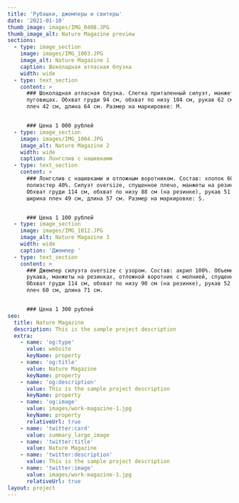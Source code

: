 ```yaml
---
title: 'Рубашки, джемперы и свитеры'
date: '2021-01-10'
thumb_image: images/IMG_0408.JPG
thumb_image_alt: Nature Magazine preview
sections:
  - type: image_section
    image: images/IMG_1003.JPG
    image_alt: Nature Magazine 1
    caption: Шоколадная атласная блузка
    width: wide
  - type: text_section
    content: >
      ### Шоколадная атласная блузка. Слегка приталенный силуэт, манжеты на
      пуговицах. Обхват груди 94 см, обхват по низу 104 см, рукав 62 см, ширина
      плеч 42 см, длина 64 см. Размер на маркировке: M.


      ### Цена 1 000 рублей
  - type: image_section
    image: images/IMG_1004.JPG
    image_alt: Nature Magazine 2
    width: wide
    caption: Лонгслив с нашивками
  - type: text_section
    content: >
      ### Лонгслив с нашивками и отложным воротником. Состав: хлопок 60%,
      полиэстер 40%. Силуэт oversize, спущенное плечо, манжеты на резинках.
      Обхват груди 114 см, обхват по низу 88 см (на резинке), рукав 51 см,
      ширина плеч 49 см, длина 57 см. Размер на маркировке: S.


      ### Цена 1 100 рублей
  - type: image_section
    image: images/IMG_1012.JPG
    image_alt: Nature Magazine 3
    width: wide
    caption: 'Джемпер '
  - type: text_section
    content: >
      ### Джемпер силуэта oversize с узором. Состав: акрил 100%. Объемные
      рукава, манжеты на резинках, отложной воротник с молнией, спущенное плечо.
      Обхват груди 114 см, обхват по низу 90 см (на резинке), рукав 52 см, длина
      плеч 60 см, длина 71 см.


      ### Цена 1 300 рублей
seo:
  title: Nature Magazine
  description: This is the sample project description
  extra:
    - name: 'og:type'
      value: website
      keyName: property
    - name: 'og:title'
      value: Nature Magazine
      keyName: property
    - name: 'og:description'
      value: This is the sample project description
      keyName: property
    - name: 'og:image'
      value: images/work-magazine-1.jpg
      keyName: property
      relativeUrl: true
    - name: 'twitter:card'
      value: summary_large_image
    - name: 'twitter:title'
      value: Nature Magazine
    - name: 'twitter:description'
      value: This is the sample project description
    - name: 'twitter:image'
      value: images/work-magazine-1.jpg
      relativeUrl: true
layout: project
---
```

